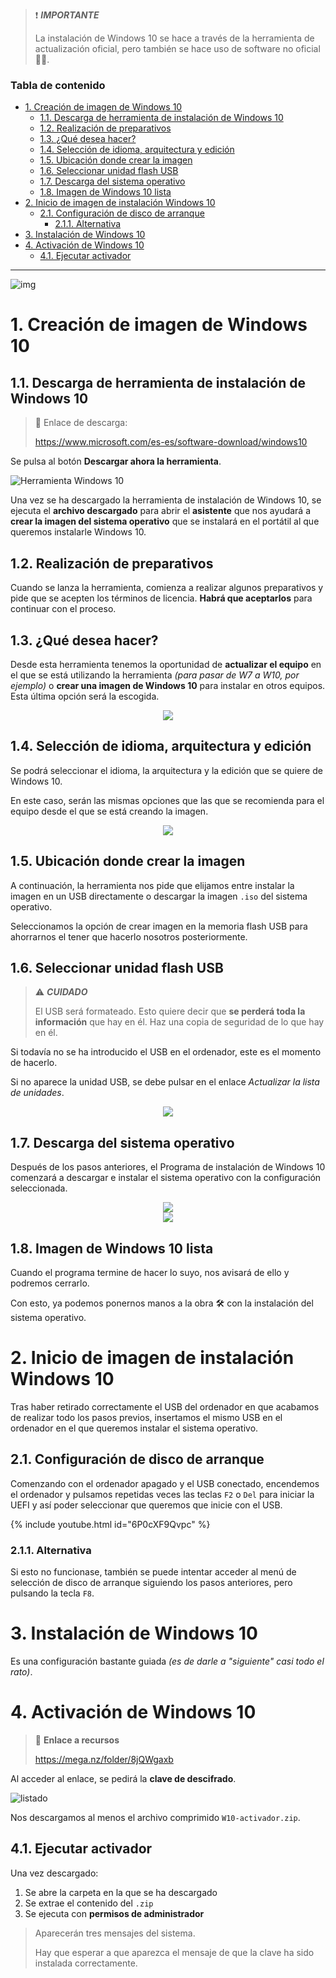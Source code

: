 > ❗ ***IMPORTANTE***
>
> La instalación de Windows 10 se hace a través de la herramienta de actualización oficial, pero también se hace uso de software no oficial 🏴‍☠️.

<h3>Tabla de contenido</h3>

- [1. Creación de imagen de Windows 10](#1-creación-de-imagen-de-windows-10)
  - [1.1. Descarga de herramienta de instalación de Windows 10](#11-descarga-de-herramienta-de-instalación-de-windows-10)
  - [1.2. Realización de preparativos](#12-realización-de-preparativos)
  - [1.3. ¿Qué desea hacer?](#13-qué-desea-hacer)
  - [1.4. Selección de idioma, arquitectura y edición](#14-selección-de-idioma-arquitectura-y-edición)
  - [1.5. Ubicación donde crear la imagen](#15-ubicación-donde-crear-la-imagen)
  - [1.6. Seleccionar unidad flash USB](#16-seleccionar-unidad-flash-usb)
  - [1.7. Descarga del sistema operativo](#17-descarga-del-sistema-operativo)
  - [1.8. Imagen de Windows 10 lista](#18-imagen-de-windows-10-lista)
- [2. Inicio de imagen de instalación Windows 10](#2-inicio-de-imagen-de-instalación-windows-10)
  - [2.1. Configuración de disco de arranque](#21-configuración-de-disco-de-arranque)
    - [2.1.1. Alternativa](#211-alternativa)
- [3. Instalación de Windows 10](#3-instalación-de-windows-10)
- [4. Activación de Windows 10](#4-activación-de-windows-10)
  - [4.1. Ejecutar activador](#41-ejecutar-activador)

---

![img](img/Windows10_logo.webp)

# 1. Creación de imagen de Windows 10

## 1.1. Descarga de herramienta de instalación de Windows 10

> 🔗 Enlace de descarga:
> 
> https://www.microsoft.com/es-es/software-download/windows10

Se pulsa al botón **Descargar ahora la herramienta**.

![Herramienta Windows 10](img/descarga-herramienta.png)

Una vez se ha descargado la herramienta de instalación de Windows 10, se ejecuta el **archivo descargado** para abrir el **asistente** que nos ayudará a **crear la imagen del sistema operativo** que se instalará en el portátil al que queremos instalarle Windows 10.

## 1.2. Realización de preparativos

Cuando se lanza la herramienta, comienza a realizar algunos preparativos y pide que se acepten los términos de licencia. **Habrá que aceptarlos** para continuar con el proceso.

## 1.3. ¿Qué desea hacer?

Desde esta herramienta tenemos la oportunidad de **actualizar el equipo** en el que se está utilizando la herramienta *(para pasar de W7 a W10, por ejemplo)* o **crear una imagen de Windows 10** para instalar en otros equipos. Esta última opción será la escogida.

<center>
  <img src="img/que-desea-hacer.png">
</center>

## 1.4. Selección de idioma, arquitectura y edición

Se podrá seleccionar el idioma, la arquitectura y la edición que se quiere de Windows 10.

En este caso, serán las mismas opciones que las que se recomienda para el equipo desde el que se está creando la imagen.

<center>
  <img src="img/opciones-so.png">
</center>

## 1.5. Ubicación donde crear la imagen

A continuación, la herramienta nos pide que elijamos entre instalar la imagen en un USB directamente o descargar la imagen `.iso` del sistema operativo.

Seleccionamos la opción de crear imagen en la memoria flash USB para ahorrarnos el tener que hacerlo nosotros posteriormente.

## 1.6. Seleccionar unidad flash USB

> ⚠ ***CUIDADO***
> 
> El USB será formateado. Esto quiere decir que **se perderá toda la información** que hay en él. Haz una copia de seguridad de lo que hay en él.

Si todavía no se ha introducido el USB en el ordenador, este es el momento de hacerlo.

Si no aparece la unidad USB, se debe pulsar en el enlace *Actualizar la lista de unidades*.
  
<center>
  <img src="img/seleccion-usb.png">
</center>

## 1.7. Descarga del sistema operativo

Después de los pasos anteriores, el Programa de instalación de Windows 10 comenzará a descargar e instalar el sistema operativo con la configuración seleccionada.
  
<center>
  <img src="img/descarga-so.png">
</center>
  
<center>
  <img src="img/creacion-medio.png">
</center>

## 1.8. Imagen de Windows 10 lista

Cuando el programa termine de hacer lo suyo, nos avisará de ello y podremos cerrarlo.

Con esto, ya podemos ponernos manos a la obra 🛠 con la instalación del sistema operativo.

# 2. Inicio de imagen de instalación Windows 10

Tras haber retirado correctamente el USB del ordenador en que acabamos de realizar todo los pasos previos, insertamos el mismo USB en el ordenador en el que queremos instalar el sistema operativo.

## 2.1. Configuración de disco de arranque

Comenzando con el ordenador apagado y el USB conectado, encendemos el ordenador y pulsamos repetidas veces las teclas `F2` o `Del` para iniciar la UEFI y así poder seleccionar que queremos que inicie con el USB.

{% include youtube.html id="6P0cXF9Qvpc" %}

### 2.1.1. Alternativa

Si esto no funcionase, también se puede intentar acceder al menú de selección de disco de arranque siguiendo los pasos anteriores, pero pulsando la tecla `F8`.

# 3. Instalación de Windows 10

Es una configuración bastante guiada *(es de darle a "siguiente" casi todo el rato)*.

# 4. Activación de Windows 10

> 🔗 **Enlace a recursos**
> 
> https://mega.nz/folder/8jQWgaxb

Al acceder al enlace, se pedirá la **clave de descifrado**.

![listado](img/listado-archivos-mega.png)

Nos descargamos al menos el archivo comprimido `W10-activador.zip`.

## 4.1. Ejecutar activador

Una vez descargado:

1. Se abre la carpeta en la que se ha descargado 
2. Se extrae el contenido del `.zip`
3. Se ejecuta con **permisos de administrador**

> Aparecerán tres mensajes del sistema.
> 
> Hay que esperar a que aparezca el mensaje de que la clave ha sido instalada correctamente.
